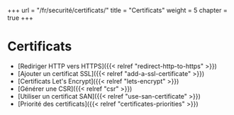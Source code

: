 +++
url = "/fr/securité/certificats/"
title = "Certificats"
weight = 5
chapter = true
+++

# Certificats

- [Rediriger HTTP vers HTTPS]({{< relref "redirect-http-to-https" >}})
- [Ajouter un certificat SSL]({{< relref "add-a-ssl-certificate" >}})
- [Certificats Let's Encrypt]({{< relref "lets-encrypt" >}})
- [Générer une CSR]({{< relref "csr" >}})
- [Utiliser un certificat SAN]({{< relref "use-san-certificate" >}})
- [Priorité des certificats]({{< relref "certificates-priorities" >}})
